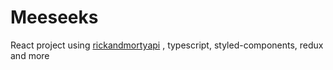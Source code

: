 # Meeseeks

React project using [rickandmortyapi](https://rickandmortyapi.com/) , typescript, styled-components, redux and more
